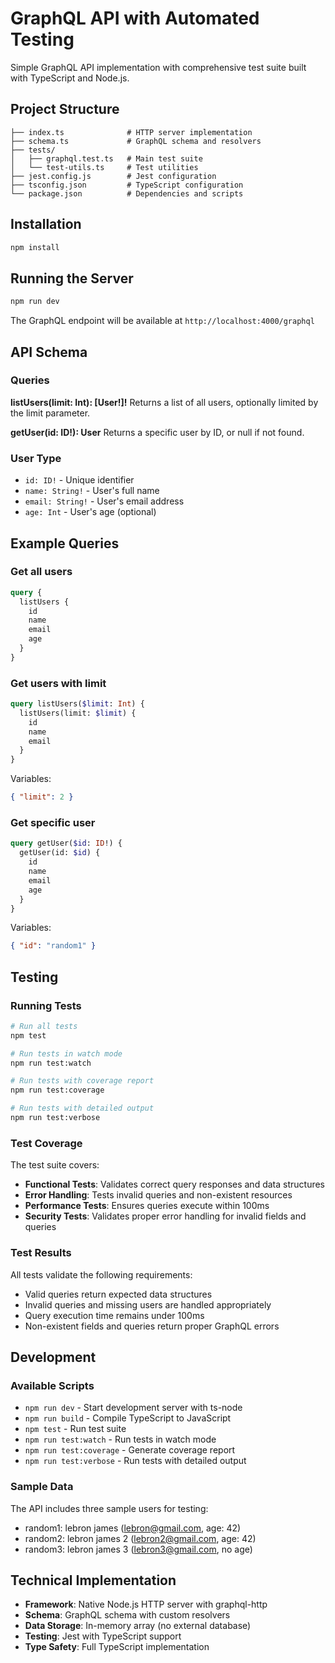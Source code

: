 # GraphQL API with Automated Testing

Simple GraphQL API implementation with comprehensive test suite built with TypeScript and Node.js.

## Project Structure

```
├── index.ts              # HTTP server implementation
├── schema.ts             # GraphQL schema and resolvers
├── tests/
│   ├── graphql.test.ts   # Main test suite
│   └── test-utils.ts     # Test utilities
├── jest.config.js        # Jest configuration
├── tsconfig.json         # TypeScript configuration
└── package.json          # Dependencies and scripts
```

## Installation

```bash
npm install
```

## Running the Server

```bash
npm run dev
```

The GraphQL endpoint will be available at `http://localhost:4000/graphql`

## API Schema

### Queries

**listUsers(limit: Int): [User!]!**
Returns a list of all users, optionally limited by the limit parameter.

**getUser(id: ID!): User**
Returns a specific user by ID, or null if not found.

### User Type

- `id: ID!` - Unique identifier
- `name: String!` - User's full name
- `email: String!` - User's email address
- `age: Int` - User's age (optional)

## Example Queries

### Get all users
```graphql
query {
  listUsers {
    id
    name
    email
    age
  }
}
```

### Get users with limit
```graphql
query listUsers($limit: Int) {
  listUsers(limit: $limit) {
    id
    name
    email
  }
}
```

Variables:
```json
{ "limit": 2 }
```

### Get specific user
```graphql
query getUser($id: ID!) {
  getUser(id: $id) {
    id
    name
    email
    age
  }
}
```

Variables:
```json
{ "id": "random1" }
```

## Testing

### Running Tests

```bash
# Run all tests
npm test

# Run tests in watch mode
npm run test:watch

# Run tests with coverage report
npm run test:coverage

# Run tests with detailed output
npm run test:verbose
```

### Test Coverage

The test suite covers:

- **Functional Tests**: Validates correct query responses and data structures
- **Error Handling**: Tests invalid queries and non-existent resources
- **Performance Tests**: Ensures queries execute within 100ms
- **Security Tests**: Validates proper error handling for invalid fields and queries

### Test Results

All tests validate the following requirements:
- Valid queries return expected data structures
- Invalid queries and missing users are handled appropriately
- Query execution time remains under 100ms
- Non-existent fields and queries return proper GraphQL errors

## Development

### Available Scripts

- `npm run dev` - Start development server with ts-node
- `npm run build` - Compile TypeScript to JavaScript
- `npm test` - Run test suite
- `npm run test:watch` - Run tests in watch mode
- `npm run test:coverage` - Generate coverage report
- `npm run test:verbose` - Run tests with detailed output

### Sample Data

The API includes three sample users for testing:
- random1: lebron james (lebron@gmail.com, age: 42)
- random2: lebron james 2 (lebron2@gmail.com, age: 42)  
- random3: lebron james 3 (lebron3@gmail.com, no age)

## Technical Implementation

- **Framework**: Native Node.js HTTP server with graphql-http
- **Schema**: GraphQL schema with custom resolvers
- **Data Storage**: In-memory array (no external database)
- **Testing**: Jest with TypeScript support
- **Type Safety**: Full TypeScript implementation